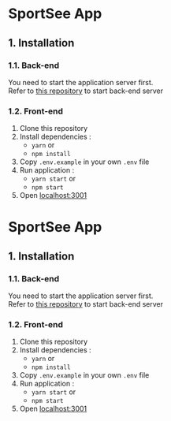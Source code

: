 # SportSee App

## 1. Installation

### 1.1. Back-end

You need to start the application server first.  
Refer to [this repository](https://github.com/OpenClassrooms-Student-Center/P9-front-end-dashboard/blob/master/README.md) to start back-end server

### 1.2. Front-end

1. Clone this repository
1. Install dependencies :
    - `yarn` or
    - `npm install`
1. Copy `.env.example` in your own `.env` file
1. Run application :
    - `yarn start` or
    - `npm start`
1. Open [localhost:3001](http://localhost:3001)
# SportSee App

## 1. Installation

### 1.1. Back-end

You need to start the application server first.  
Refer to [this repository](https://github.com/OpenClassrooms-Student-Center/P9-front-end-dashboard/blob/master/README.md) to start back-end server

### 1.2. Front-end

1. Clone this repository
1. Install dependencies :
    - `yarn` or
    - `npm install`
1. Copy `.env.example` in your own `.env` file
1. Run application :
    - `yarn start` or
    - `npm start`
1. Open [localhost:3001](http://localhost:3001)
